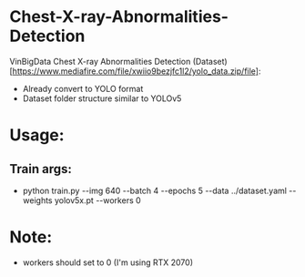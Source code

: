 # Chest-X-ray-Abnormalities-Detection
VinBigData Chest X-ray Abnormalities Detection 
(Dataset)[https://www.mediafire.com/file/xwiio9bezjfc1l2/yolo_data.zip/file]: 
- Already convert to YOLO format
- Dataset folder structure similar to YOLOv5  

# Usage: 
## Train args:
- python train.py --img 640 --batch 4 --epochs 5 --data ../dataset.yaml --weights yolov5x.pt --workers 0   

# Note: 
- workers should set to 0 (I'm using RTX 2070) 
